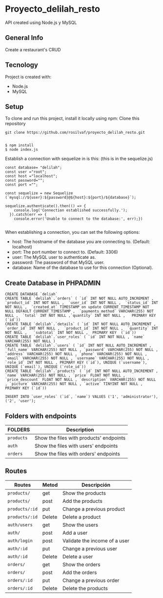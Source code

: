 # Proyecto_delilah_resto
API created using Node.js y MySQL

## General Info
Create a restaurant's CRUD
## Tecnology
Project is created with:
* Node.js
* MySQL
## Setup
To clone and run this project, install it locally using npm:
Clone this repository
```
git clone https://github.com/rosilvaf/proyecto_delilah_resto.git
```
```

$ npm install
$ node index.js
```

Establish a connection with sequelize in is this:
(this is in the sequelize.js)
```
const database= "delilah";
const user ="root";
const host ="localhost";
const password="";
const port ="";

const sequelize = new Sequelize (`mysql://${user}:${password}@${host}:${port}/${database}`);

sequelize.authenticate().then(() => {
    console.log('Connection established successfully.');
  }).catch(err => {
    console.error('Unable to connect to the database:', err);})


```
When establishing a connection, you can set the following options:

* host: The hostname of the database you are connecting to. (Default: localhost)
* port: The port number to connect to. (Default: 3306)
* user: The MySQL user to authenticate as.
* password: The password of that MySQL user.
* database: Name of the database to use for this connection (Optional).
## Create Database in PHPADMIN
```
CREATE DATABASE `deliah`
CREATE TABLE `delilah`.`orders` ( `id` INT NOT NULL AUTO_INCREMENT ,  `product_id` INT NOT NULL ,  `user_id` INT NOT NULL ,  `status_id` INT NOT NULL ,  `created_at` TIMESTAMP on update CURRENT_TIMESTAMP NOT NULL DEFAULT CURRENT_TIMESTAMP ,  `payments_method` VARCHAR(255) NOT NULL ,  `total` INT NOT NULL ,`quantity` INT NOT NULL ,   PRIMARY KEY  (`id`))
CREATE TABLE `delilah`.`details` ( `id` INT NOT NULL AUTO_INCREMENT ,  `order_id` INT NOT NULL ,  `product_id` INT NOT NULL ,  `quantity` INT NOT NULL ,   `subtotal` INT NOT NULL ,  PRIMARY KEY  (`id`))
CREATE TABLE `delilah`.`user_roles` ( `id` INT NOT NULL , `name` VARCHAR(255) NOT NULL ) 
CREATE TABLE `delilah`.`users` ( `id` INT NOT NULL AUTO_INCREMENT , `full_name` VARCHAR(255) NOT NULL , `password` VARCHAR(255) NOT NULL , `address` VARCHAR(255) NOT NULL , `phone` VARCHAR(255) NOT NULL , `email` VARCHAR(255) NOT NULL , `username` VARCHAR(255) NOT NULL , `role_id` INT NOT NULL , PRIMARY KEY (`id`), UNIQUE (`username`), UNIQUE (`email`), UNIQUE (`role_id`))
CREATE TABLE `delilah`.`products` ( `id` INT NOT NULL AUTO_INCREMENT , `name` VARCHAR(255) NOT NULL , `price` FLOAT NOT NULL , `price_descount` FLOAT NOT NULL , `description` VARCHAR(255) NOT NULL , `picture` VARCHAR(255) NOT NULL , `active` TINYINT NOT NULL , PRIMARY KEY (`id`)) 

INSERT INTO `user_roles` (`id`, `name`) VALUES ('1', 'administrator'), ('2', 'user');
```
## Folders with endpoints
| FOLDERS | Description |
| --- | --- |
| `products` | Show the files with products' endpoints |
| `auth` | Show the files with users' endpoints |
| `orders` | Show the files with orders' endpoints |
## Routes
| Routes | Metod | Descripción |
| --- | --- | --- |
| `products/` | get | Show the  products |
| `products/` | post | Add the  products |
| `products/:id` | put | Change a previous product |
| `products/:id` | Delete | Delete a product |
| `auth/users` | get | Show the  users |
| `auth/` | post | Add a   user |
| `auth/login` | post | Validate the income of a  user |
| `auth/:id` | put | Change a previous user |
| `auth/:id` | Delete | Delete a user |
| `orders/` | get | Show the orders |
| `orders/` | post | Add the  orders |
| `orders/:id` | put | Change a previous order |
| `orders/:id` | Delete | Delete the  products |

